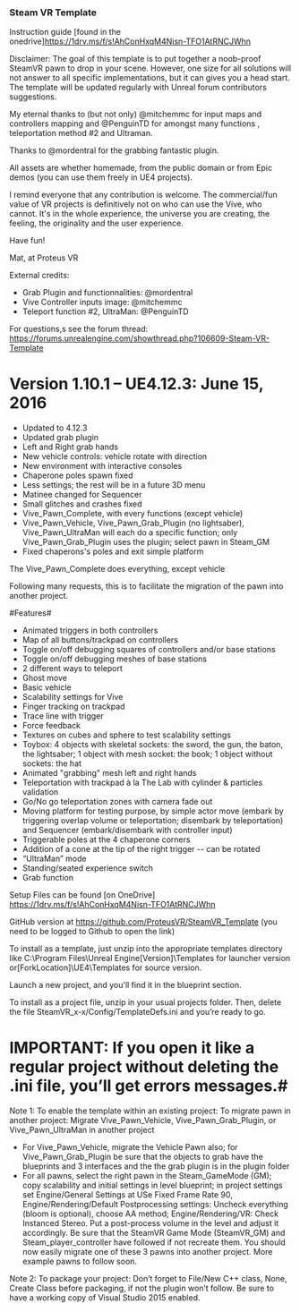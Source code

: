 ﻿### Steam VR Template ###

Instruction guide [found in the onedrive]https://1drv.ms/f/s!AhConHxqM4Nisn-TFO1AtRNCJWhn

Disclaimer: The goal of this template is to put together a noob-proof SteamVR pawn to drop in your scene. However, one size for all solutions will not answer to all specific implementations, but it can gives you a head start. The template will be updated regularly with Unreal forum contributors suggestions. 

My eternal thanks to (but not only) @mitchemmc for input maps and controllers mapping and @PenguinTD for amongst many functions , teleportation method #2 and Ultraman.

Thanks to @mordentral for the grabbing fantastic plugin.

All assets are whether homemade, from the public domain or from Epic demos (you can use them freely in UE4 projects).

I remind everyone that any contribution is welcome. The commercial/fun value of VR projects is definitively not on who can use the Vive, who cannot. It's in the whole experience, the universe you are creating, the feeling, the originality and the user experience.

Have fun!

Mat, at Proteus VR

External credits:
* Grab Plugin and functionnalities: @mordentral
* Vive Controller inputs image: @mitchemmc
* Teleport function #2, UltraMan: @PenguinTD

For questions,s see the forum thread: https://forums.unrealengine.com/showthread.php?106609-Steam-VR-Template 

# Version 1.10.1 – UE4.12.3: June 15, 2016 #

* Updated to 4.12.3
* Updated grab plugin
* Left and Right grab hands
* New vehicle controls: vehicle rotate with direction
* New environment with interactive consoles
* Chaperone poles spawn fixed
* Less settings; the rest will be in a future 3D menu
* Matinee changed for Sequencer
* Small glitches and crashes fixed
* Vive_Pawn_Complete, with every functions (except vehicle)
* Vive_Pawn_Vehicle, Vive_Pawn_Grab_Plugin (no lightsaber), Vive_Pawn_UltraMan will each do a specific function; only Vive_Pawn_Grab_Plugin uses the plugin; select pawn in Steam_GM
* Fixed chaperons's poles and exit simple platform

The Vive_Pawn_Complete does everything, except vehicle

Following many requests, this is to facilitate the migration of the pawn into another project.

#Features#

* Animated triggers in both controllers
* Map of all buttons/trackpad on controllers
* Toggle on/off debugging squares of controllers and/or base stations
* Toggle on/off debugging meshes of base stations
* 2 different ways to teleport
* Ghost move
* Basic vehicle
* Scalability settings for Vive
* Finger tracking on trackpad
* Trace line with trigger
* Force feedback
* Textures on cubes and sphere to test scalability settings
* Toybox: 4 objects with skeletal sockets: the sword, the gun, the baton, the lightsaber; 1 object with mesh socket: the book; 1 object without sockets: the hat
* Animated "grabbing" mesh left and right hands
* Teleportation with trackpad à la The Lab with cylinder & particles validation
* Go/No go teleportation zones with camera fade out
* Moving platform for testing purpose, by simple actor move (embark by triggering overlap volume or teleportation; disembark by teleportation) and Sequencer (embark/disembark with controller input)
* Triggerable poles at the 4 chaperone corners
* Addition of a cone at the tip of the right trigger -- can be rotated
* “UltraMan” mode
* Standing/seated experience switch
* Grab function

Setup
Files can be found [on OneDrive] https://1drv.ms/f/s!AhConHxqM4Nisn-TFO1AtRNCJWhn

GitHub version at https://github.com/ProteusVR/SteamVR_Template (you need to be logged to Github to open the link) 

To install as a template, just unzip into the appropriate templates directory like C:\Program Files\Unreal Engine[Version]\Templates for launcher version or[ForkLocation]\UE4\Templates for source version. 

Launch a new project, and you'll find it in the blueprint section.

To install as a project file, unzip in your usual projects folder. Then, delete the file SteamVR_x-x/Config/TemplateDefs.ini and you’re ready to go.

# IMPORTANT: If you open it like a regular project without deleting the .ini file, you’ll get errors messages.#

Note 1: To enable the template within an existing project:
To migrate pawn in another project:
Migrate Vive_Pawn_Vehicle, Vive_Pawn_Grab_Plugin, or Vive_Pawn_UltraMan in another project
* For Vive_Pawn_Vehicle, migrate the Vehicle Pawn also; for Vive_Pawn_Grab_Plugin be sure that the objects to grab have the blueprints and 3 interfaces and the the grab plugin is in the plugin folder
* For all pawns, select the right pawn in the Steam_GameMode (GM); copy scalability and initial settings in level blueprint; in project settings set Engine/General Settings at USe Fixed Frame Rate 90, Engine/Rendering/Default Postprocessing settings: Uncheck everything (bloom is optional), choose AA method; Engine/Rendering/VR: Check Instanced Stereo. Put a post-process volume in the level and adjust it accordingly. Be sure that the SteamVR Game Mode (SteamVR_GM) and Steam_player_controller have followed if not recreate them.
You should now easily migrate one of these 3 pawns into another project. More example pawns to follow soon.

Note 2: To package your project:
Don’t forget to File/New C++ class, None, Create Class before packaging, if not the plugin won’t follow. Be sure to have a working copy of Visual Studio 2015 enabled.
